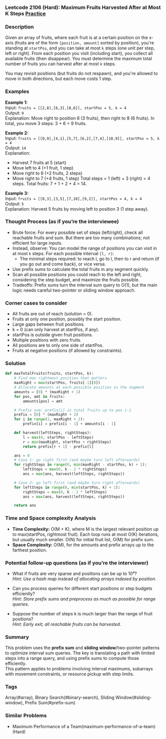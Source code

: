 ### Leetcode 2106 (Hard): Maximum Fruits Harvested After at Most K Steps [Practice](https://leetcode.com/problems/maximum-fruits-harvested-after-at-most-k-steps)

### Description  
Given an array of fruits, where each fruit is at a certain position on the x-axis (fruits are of the form `[position, amount]` sorted by position), you're standing at `startPos`, and you can take at most `k` steps (one unit per step, left or right). From each position you visit (including start), you collect all available fruits (then disappear). You must determine the maximum total number of fruits you can harvest after at most `k` steps.  

You may revisit positions (but fruits do not respawn), and you're allowed to move in both directions, but each move costs 1 step.

### Examples  

**Example 1:**  
Input: `fruits = [[2,8],[6,3],[8,6]], startPos = 5, k = 4`  
Output: `9`  
Explanation: Move right to position 6 (3 fruits), then right to 8 (6 fruits). In total, you move 3 steps: 3 + 6 = 9 fruits.

**Example 2:**  
Input: `fruits = [[0,9],[4,1],[5,7],[6,2],[7,4],[10,9]], startPos = 5, k = 4`  
Output: `14`  
Explanation:  
- Harvest 7 fruits at 5 (start)
- Move left to 4 (+1 fruit, 1 step)
- Move right to 6 (+2 fruits, 2 steps)
- Move right to 7 (+4 fruits, 1 step)
Total steps = 1 (left) + 3 (right) = 4 steps. Total fruits: 7 + 1 + 2 + 4 = 14.

**Example 3:**  
Input: `fruits = [[0,3],[3,5],[7,10],[9,2]], startPos = 4, k = 4`  
Output: `5`  
Explanation: Harvest 5 fruits by moving left to position 3 (1 step away).

### Thought Process (as if you’re the interviewee)  
- Brute force: For every possible set of steps (left/right), check all reachable fruits and sum. But there are too many combinations; not efficient for large inputs.
- Instead, observe: You can model the range of positions you can visit in at most `k` steps. For each possible interval `[l, r]`:
  - The minimal steps required: to reach l, go to l, then to r and return (if you go out and come back), or vice versa.
- Use prefix sums to calculate the total fruits in any segment quickly.
- Scan all possible positions you could reach to the left and right, considering the step budget, and maximize the fruits possible.
- Tradeoffs: Prefix sums turn the interval sum query to O(1), but the main logic needs careful two-pointer or sliding window approach.

### Corner cases to consider  
- All fruits are out of reach (solution = 0).
- Fruits at only one position, possibly the start position.
- Large gaps between fruit positions.
- k = 0 (can only harvest at startPos, if any).
- startPos is outside given fruit positions.
- Multiple positions with zero fruits.
- All positions are to only one side of startPos.
- Fruits at negative positions (if allowed by constraints).

### Solution

```python
def maxTotalFruits(fruits, startPos, k):
    # Find max rightmost position that matters
    maxRight = max(startPos, fruits[-1][0])
    # Allocate amounts at each possible position in the segment
    amounts = [0] * (maxRight + 1)
    for pos, amt in fruits:
        amounts[pos] = amt

    # Prefix sum: prefix[i] is total fruits up to pos i-1
    prefix = [0] * (maxRight + 2)
    for i in range(1, maxRight + 2):
        prefix[i] = prefix[i - 1] + amounts[i - 1]

    def harvest(leftSteps, rightSteps):
        l = max(0, startPos - leftSteps)
        r = min(maxRight, startPos + rightSteps)
        return prefix[r + 1] - prefix[l]

    ans = 0
    # Case 1: go right first (and maybe turn left afterwards)
    for rightSteps in range(0, min(maxRight - startPos, k) + 1):
        leftSteps = max(0, k - 2 * rightSteps)
        ans = max(ans, harvest(leftSteps, rightSteps))

    # Case 2: go left first (and maybe turn right afterwards)
    for leftSteps in range(0, min(startPos, k) + 1):
        rightSteps = max(0, k - 2 * leftSteps)
        ans = max(ans, harvest(leftSteps, rightSteps))

    return ans
```

### Time and Space complexity Analysis  

- **Time Complexity:** O(M + K), where M is the largest relevant position up to max(startPos, rightmost fruit). Each loop runs at most O(K) iterations, but usually much smaller. O(N) for initial fruit list, O(M) for prefix sum.
- **Space Complexity:** O(M), for the amounts and prefix arrays up to the farthest position.

### Potential follow-up questions (as if you’re the interviewer)  

- What if fruits are very sparse and positions can be up to 10⁹?  
  *Hint: Use a hash map instead of allocating arrays indexed by position.*

- Can you process queries for different start positions or step budgets efficiently?  
  *Hint: Store prefix sums and preprocess as much as possible for range queries.*

- Suppose the number of steps k is much larger than the range of fruit positions?  
  *Hint: Early exit; all reachable fruits can be harvested.*

### Summary
This problem uses the **prefix sum** and **sliding window**/two-pointer patterns to optimize interval sum queries. The key is translating a path with limited steps into a range query, and using prefix sums to compute those efficiently.  
This pattern applies to problems involving interval maximums, subarrays with movement constraints, or resource pickup with step limits.

### Tags
Array(#array), Binary Search(#binary-search), Sliding Window(#sliding-window), Prefix Sum(#prefix-sum)

### Similar Problems
- Maximum Performance of a Team(maximum-performance-of-a-team) (Hard)